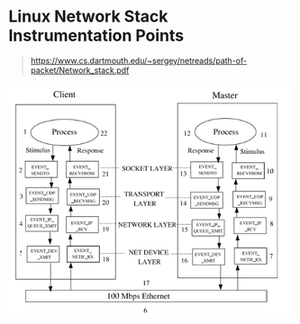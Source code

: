 # Linux Network Stack Instrumentation Points

> https://www.cs.dartmouth.edu/~sergey/netreads/path-of-packet/Network_stack.pdf

![image-20220419162915490](network-stack-instrumentation-point.assets/image-20220419162915490.png)
